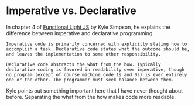 # Imperative vs. Declarative

In chapter 4 of [Functional Light JS](https://github.com/getify/Functional-Light-JS/blob/master/manuscript/ch4.md/#chapter-4-composing-functions) by Kyle Simpson, he explains the difference between imperative and declarative programming. 

```
Imperative code is primarily concerned with explicitly stating how to accomplish a task. Declarative code states what the outcome should be, and leaves the implementation to some other responsibility.

Declarative code abstracts the what from the how. Typically declarative coding is favored in readability over imperative, though no program (except of course machine code 1s and 0s) is ever entirely one or the other. The programmer must seek balance between them.
```

Kyle points out something important here that I have never thought about before. Separating the what from the how makes code more readable. 
